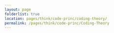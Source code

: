 ```yaml
---
layout: page
folderlist: true
location: pages/think/code-princ/coding-theory/
permalink: /pages/think/code-princ/Coding-Theory
---
```

